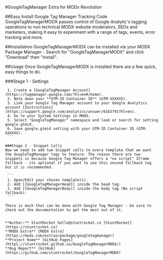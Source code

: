 #GoogleTagManager Extra for MODx Revolution

##Easy Install Google Tag Manager Tracking Code
GoogleTagManagerMODX passes control of Google Analytic's tagging operations to non technical MODX website moderators, SEOs and marketers, making it easy to experiment with a range of tags, events, error tracking and more.

##Installation
GoogleTagManagerMODX can be installed via your MODX Package Manager - Search for "GoogleTagManagerMODX" and click "Download" then "Install".

##Usage
Once GoogleTagManagerMODX is installed there are a few quick, easy things to do.

###Stage 1 - Settings

   ```
	1. Create a [GoogleTagManager Account](https://tagmanager.google.com/?hl=en#/home).
	2. Note down your **GTM-ID Container ID** (GTM-XXXXXX).
	3. Link your Google Tag Manager account to your Google Analytics account [Instructions](https://support.google.com/analytics/answer/6163791?hl=en).
	4. Go to your System Settings in MODX.
	5. Select "GoogleTagManager" namespace and look or search for setting google.gtmid.
	6. Save google.gtmid setting with your GTM-ID Container ID (GTM-XXXXXX).
	```

###Stage 2 - Snippet Calls
Now we need to add two Snippet calls to every template that we want the GoogleTagManager tags to feature. The reason there are two snippets is because Google Tag Manager offers a "no script" IFrame fallback - its optional if you want to use this second fallback tag but it is recommended.

	```
	1. Open/Edit your chosen template(s).
	2. Add [[GoogleTagManagerHead]] inside the head tag.
	3. Add [[GoogleTagManagerBody]] inside the body tag (No script fallback).
	```

There is much that can be done with Google Tag Manager - be sure to check out the documentation to get the most out of it.


**Author:** StuntRocket hello@stuntrocket.co [StuntRocket](https://stuntrocket.co)
**MODX Extra** [MODX Extra](https://modx.com/extras/package/googletagmanager)
**Project Home** [GitHub Pages](https://stuntrocket.github.io/GoogleTagManagerMODX/)
**Bug Report** [GitHub](https://github.com/stuntrocket/GoogleTagManagerMODX)




